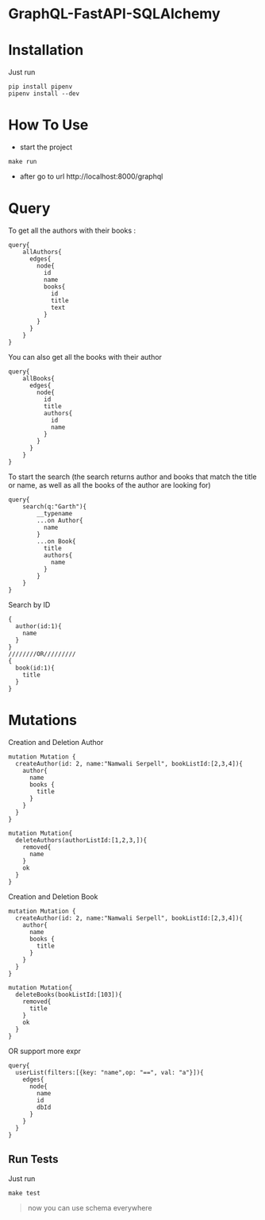 # GraphQL-FastAPI-SQLAlchemy

# Installation

Just run
```shell script
pip install pipenv
pipenv install --dev
```
# How To Use

- start the project
```shell script
make run
```
- after go to url http://localhost:8000/graphql


# Query
To get all the authors with their books :
```gql
query{
    allAuthors{
      edges{
        node{
          id
          name
          books{
            id
            title
            text
          }
        }
      }
    }
}
```
You can also get all the books with their author
```gql
query{
    allBooks{
      edges{
        node{
          id
          title
          authors{
            id
            name
          }
        }
      }
    }
}
```

To start the search (the search returns author and books that match the title or name,
as well as all the books of the author are looking for)
```gql
query{
    search(q:"Garth"){
        __typename
        ...on Author{
          name
        }
        ...on Book{
          title
          authors{
            name
          }
        }
    }   
}
```

Search by ID
```gql
{
  author(id:1){
    name
  }
}
////////OR/////////
{
  book(id:1){
    title
  }
}
```


# Mutations

Creation and Deletion Author
```gql
mutation Mutation {
  createAuthor(id: 2, name:"Namwali Serpell", bookListId:[2,3,4]){
    author{
      name
      books {
        title
      }
    }
  }
}

mutation Mutation{
  deleteAuthors(authorListId:[1,2,3,]){
    removed{
      name
    }
    ok
  }
}
```
Creation and Deletion Book
```gql
mutation Mutation {
  createAuthor(id: 2, name:"Namwali Serpell", bookListId:[2,3,4]){
    author{
      name
      books {
        title
      }
    }
  }
}

mutation Mutation{
  deleteBooks(bookListId:[103]){
    removed{
      title
    }
    ok
  }
}
```

OR 
support more expr
```gql
query{
  userList(filters:[{key: "name",op: "==", val: "a"}]){
    edges{
      node{
        name
        id
        dbId
      }
    }
  }
}
```

## Run Tests

Just run
```shell script
make test
```

>now you can use schema everywhere


